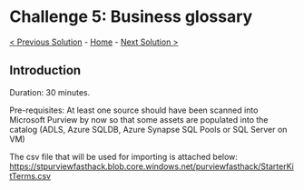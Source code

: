 # Challenge 5: Business glossary 

[< Previous Solution](./Solution4.md) - [Home](./readme.md) - [Next Solution >](./Solution6.md)


## Introduction

Duration: 30 minutes. 

Pre-requisites: At least one source should have been scanned into Microsoft Purview by now so that some assets are populated into the catalog (ADLS, Azure SQLDB, Azure Synapse SQL Pools or SQL Server on VM) 

The csv file that will be used for importing is attached below: https://stpurviewfasthack.blob.core.windows.net/purviewfasthack/StarterKitTerms.csv  
